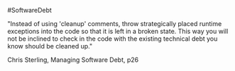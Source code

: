 #SoftwareDebt

"Instead of using 'cleanup' comments, throw strategically placed runtime exceptions into the code so that it is left in a broken state. This way you will not be inclined to check in the code with the existing technical debt you know should be cleaned up."

Chris Sterling, Managing Software Debt, p26